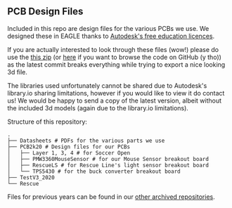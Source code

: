 ## PCB Design Files

Included in this repo are design files for the various PCBs we use. We designed these in EAGLE thanks to [Autodesk's free education licences](https://www.autodesk.com/education/free-software/featured). 

If you are actually interested to look through these files (wow!) please do use the [this zip](https://github.com/bozotics/robocup2020/archive/PCB.zip) (or [here](https://github.com/bozotics/robocup2020/tree/PCB) if you want to browse the code on GitHub (y tho)) as the latest commit breaks everything while trying to export a nice looking 3d file.

The libraries used unfortunately cannot be shared due to Autodesk's library.io sharing limitations, however if you would like to view it do contact us! We would be happy to send a copy of the latest version, albeit without the included 3d models (again due to the library.io limitations).

Structure of this repository:
```
.
├── Datasheets # PDFs for the various parts we use
├── PCB2k20 # Design files for our PCBs
│   ├── Layer 1, 3, 4 # for Soccer Open
│   ├── PMW3360MouseSensor # for our Mouse Sensor breakout board
│   ├── RescueLS # for Rescue Line's light sensor breakout board
│   └── TPS5430 # for the buck converter breakout board
├── TestV3_2020
└── Rescue
```
Files for previous years can be found in our [other archived repositories](https://github.com/bozotics). 

